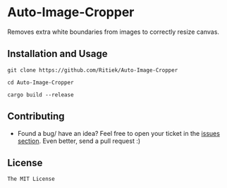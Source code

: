 # Auto-Image-Cropper

Removes extra white boundaries from images to correctly resize canvas.

## Installation and Usage

`git clone https://github.com/Ritiek/Auto-Image-Cropper`

`cd Auto-Image-Cropper`

`cargo build --release`

## Contributing

- Found a bug/ have an idea? Feel free to open your ticket in the [issues section](../../issues). Even better, send a pull request :)

## License

`The MIT License`
